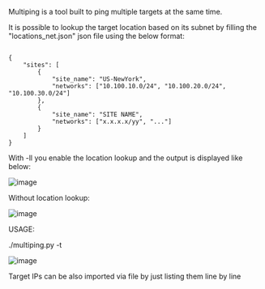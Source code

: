 Multiping is a tool built to ping multiple targets at the same time.<br>

It is possible to lookup the target location based on its subnet by filling the "locations_net.json" json file using the below format:<br>

<code>
{
    "sites": [
        {
            "site_name": "US-NewYork",
            "networks": ["10.100.10.0/24", "10.100.20.0/24", "10.100.30.0/24"]
        },
        {
            "site_name": "SITE NAME",
            "networks": ["x.x.x.x/yy", "..."]
        }
    ]
}
</code>

With -ll you enable the location lookup and the output is displayed like below:<br>

![image](https://github.com/diegobernardelli/multiping/assets/152480651/04c425b7-9ade-4948-b7f7-8d04709a2e63)<br>

Without location lookup:<br>

![image](https://github.com/diegobernardelli/multiping/assets/152480651/4c4cafca-dc7d-4b39-9e84-c60e7afbaa41)<br>

USAGE:<br>

./multiping.py -t <list of IPs space separated> <options><br>

![image](https://github.com/diegobernardelli/multiping/assets/152480651/b46d5323-4dde-4742-a6a1-f5a1618ffdd4)

Target IPs can be also imported via file by just listing them line by line<br>
